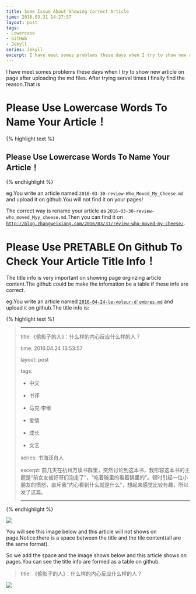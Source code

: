 ```yaml
---
title: Some Issue About Showing Correct Article
time: 2016.03.31 14:27:57
layout: post
tags:
- Lowercase
- GitHub
- Jekyll
series: Jekyll
excerpt: I have meet somes problems these days when I try to show new article on page after uploading the md files. After trying servel times I finally find the reason.
---
```


I have meet somes problems these days when I try to show new article on page after uploading the md files. After trying servel times I finally find the reason.That is

# Please Use Lowercase Words To Name Your Article！

{% highlight text %}
## Please Use Lowercase Words To Name Your Article！
{% endhighlight %}


eg.You write an article named `2016-03-30-review-Who_Moved_My_Cheese.md` and upload it on github.You will not find it on your pages!

The correct way is rename your article as `2016-03-30-review-who_moved_Myy_cheese.md`.Then you can find it on [`http://blog.zhangweixiang.com/2016/03/31/review-who-moved-my-cheese/`](http://blog.zhangweixiang.com/2016/03/31/review-who-moved-my-cheese/).

# Please Use PRETABLE On Github To Check Your Article Title Info！

The title info is very important on showing page orginzing article content.The github could be make the infomation be a table if these info are correct.

eg.You write an article named [`2016-04-24-le-voleur-d'ombres.md`](https://github.com/zwxscience/myblog/edit/gh-pages/_posts/2016-04-24-le-voleur-d'ombres.md) and upload it on github.The title info is:

{% highlight text %}
> 
> ---
> 
> title:《偷影子的人》：什么样的内心反应什么样的人？
> 
> time: 2016.04.24 13:53:57
> 
> layout: post
> 
> tags:
> 
> - 中文
> 
> - 书评
> 
> - 马克·李维 
> 
> - 爱情
> 
> - 成长
> 
> - 文艺 
> 
> series: 书海泛舟人
> 
> excerpt: 前几天在杭州万读书群里，突然讨论到这本书，我形容这本书的主题是“前女友被好哥们泡走了”，“吃着碗里的看着锅里的”。顿时引起一位小朋友的愤怒，直斥我“内心看到什么就是什么”，想起来感觉比较有趣，所以发了这篇。
> 
> ---
{% endhighlight %}

<img src="{{ site.loadingImg }}" style="max-width: 400px; max-height: 400px;" data-src="http://blog.zhangweixiang.com/img/post/2016-03-31-some-issue-about-showing-correct-article/incorrect.jpg" />

You will see this image below and this article will not shows on page.Notice:there is a space between the title and the tile content(all are the same format).

So we add the space and the image shows below and this article shows on pages.You can see the title info are formed as a table on github.

> title: 《偷影子的人》：什么样的内心反应什么样的人？

<img src="{{ site.loadingImg }}" style="max-width: 400px; max-height: 400px;" data-src="http://blog.zhangweixiang.com/img/post/2016-03-31-some-issue-about-showing-correct-article/correct.jpg" />
 

